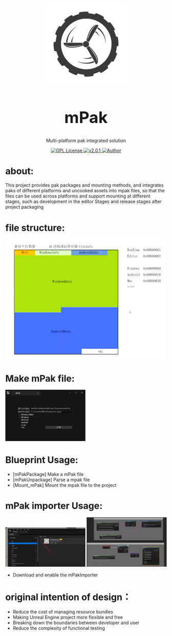 
<p align="center">
<img src="./img/logo.png" width="250px"></img>
</p>
<h1 align="center" style="font-size:50px;font-weight:bold">mPak</h1>
<p align="center">Multi-platform pak integrated solution</p>
<p align="center">
    <a href="https://github.com/">
        <img src="https://img.shields.io/badge/license-Apach-blue" alt="GPL License" />
    </a>
    <a href="">
        <img src="https://img.shields.io/badge/version-v2.0.1-green" alt="v2.0.1">
    </a> 
    <a href="https://github.com/BruceAKABear">
        <img src="https://img.shields.io/badge/author-hotMonk-blueviolet" alt="Author">
    </a>
</p>

# about:

This project provides pak packages and mounting methods, and integrates paks of different platforms and uncooked assets into mpak files, so that the files can be used across platforms and support mounting at different stages, such as development in the editor Stages and release stages after project packaging


# file structure:
<img src="./img/FileStructure.jpg" width="500px"></img>


# Make mPak file:
 <img src="./img/makeMPak.png" width="250px"></img>

# Blueprint Usage:
- [mPakPackage]	Make a mPak file
- [mPakUnpackage]  Parse a mpak file
- [Mount_mPak]  Mount the mpak file to the project


# mPak importer Usage:
<img src="./img/mPakImporter.png" width="250px"></img>
<img src="./img/mPakImporter1.png" width="250px"></img>

- Download and enable the mPakImporter



# original intention of design：
- Reduce the cost of managing resource bundles
- Making Unreal Engine project more flexible and free
- Breaking down the boundaries between developer and user
- Reduce the complexity of functional testing
